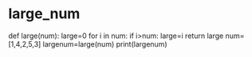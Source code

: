# large_num
def large(num):
   large=0
   for i in num:
     if i>num:
       large=i
   return large
num=[1,4,2,5,3]
largenum=large(num)
print(largenum)
